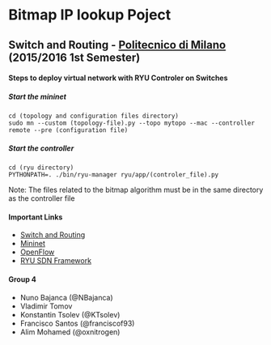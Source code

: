 # Bitmap IP lookup Poject
## Switch and Routing - [Politecnico di Milano](http://www.polimi.it/ "Polimi Website") (2015/2016 1st Semester)

#### Steps to deploy virtual network with RYU Controler on Switches
##### Start the mininet
```
cd (topology and configuration files directory)
sudo mn --custom (topology-file).py --topo mytopo --mac --controller remote --pre (configuration file)
```
##### Start the controller
```
cd (ryu directory)
PYTHONPATH=. ./bin/ryu-manager ryu/app/(controler_file).py
```
Note: The files related to the bitmap algorithm must be in the same directory as the controller file

#### Important Links
* [Switch and Routing](https://www11.ceda.polimi.it/schedaincarico/schedaincarico/controller/scheda_pubblica/SchedaPublic.do?&evn_default=evento&c_classe=617586&__pj0=0&__pj1=cafee3a3315408a73e29ad42bdc45521 "Course Page")
* [Mininet](http://mininet.org/)
* [OpenFlow](https://www.opennetworking.org/sdn-resources/openflow)
* [RYU SDN Framework](http://osrg.github.io/ryu/)

#### Group 4
* Nuno Bajanca (@NBajanca)
* Vladimir Tomov
* Konstantin Tsolev (@KTsolev)
* Francisco Santos (@franciscof93)
* Alim Mohamed (@oxnitrogen)
